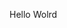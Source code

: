 Hello Wolrd
































































































































































































































































































































































































































































































































































































































































































































































































































































































































































































































































































































































































































































